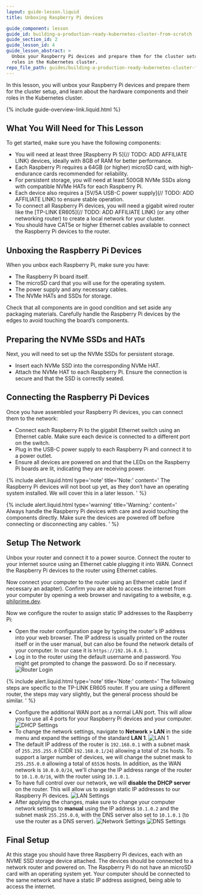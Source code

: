 ```yaml
---
layout: guide-lesson.liquid
title: Unboxing Raspberry Pi devices

guide_component: lesson
guide_id: building-a-production-ready-kubernetes-cluster-from-scratch
guide_section_id: 2
guide_lesson_id: 4
guide_lesson_abstract: >
  Unbox your Raspberry Pi devices and prepare them for the cluster setup. Learn about the hardware components and their
  roles in the Kubernetes cluster.
repo_file_path: guides/building-a-production-ready-kubernetes-cluster-from-scratch/lesson-4.md
---
```


In this lesson, you will unbox your Raspberry Pi devices and prepare them for the cluster setup, and learn about the
hardware components and their roles in the Kubernetes cluster.

{% include guide-overview-link.liquid.html %}

## What You Will Need for This Lesson

To get started, make sure you have the following components:

- You will need at least three [Raspberry Pi 5](// TODO: ADD AFFILIATE LINK) devices, ideally with 8GB of RAM for better
  performance.
- Each Raspberry Pi requires a 64GB (or higher) microSD card, with high-endurance cards recommended for reliability.
- For persistent storage, you will need at least 500GB NVMe SSDs along with compatible NVMe HATs for each Raspberry Pi.
- Each device also requires a [5V/5A USB-C power supply](// TODO: ADD AFFILIATE LINK) to ensure stable operation.
- To connect all Raspberry Pi devices, you will need a gigabit wired router like the [TP-LINK ER605](// TODO: ADD
  AFFILIATE LINK) (or any other networking router) to create a local network for your cluster.
- You should have CAT5e or higher Ethernet cables available to connect the Raspberry Pi devices to the router.

## Unboxing the Raspberry Pi Devices

When you unbox each Raspberry Pi, make sure you have:

- The Raspberry Pi board itself.
- The microSD card that you will use for the operating system.
- The power supply and any necessary cables.
- The NVMe HATs and SSDs for storage.

Check that all components are in good condition and set aside any packaging materials. Carefully handle the Raspberry Pi
devices by the edges to avoid touching the board’s components.

## Preparing the NVMe SSDs and HATs

Next, you will need to set up the NVMe SSDs for persistent storage.

- Insert each NVMe SSD into the corresponding NVMe HAT.
- Attach the NVMe HAT to each Raspberry Pi. Ensure the connection is secure and that the SSD is correctly seated.

## Connecting the Raspberry Pi Devices

Once you have assembled your Raspberry Pi devices, you can connect them to the network:

- Connect each Raspberry Pi to the gigabit Ethernet switch using an Ethernet cable. Make sure each device is connected
  to a different port on the switch.
- Plug in the USB-C power supply to each Raspberry Pi and connect it to a power outlet.
- Ensure all devices are powered on and that the LEDs on the Raspberry Pi boards are lit, indicating they are receiving
  power.

{% include alert.liquid.html type='note' title='Note:' content='
The Raspberry Pi devices will not boot up yet, as they don’t have an operating system installed. We will cover this in a later lesson.
' %}

{% include alert.liquid.html type='warning' title='Warning:' content='
Always handle the Raspberry Pi devices with care and avoid touching the components directly. Make sure the devices are
powered off before connecting or disconnecting any cables.
' %}

## Setup The Network

Unbox your router and connect it to a power source. Connect the router to your internet source using an Ethernet cable
plugging it into WAN. Connect the Raspberry Pi devices to the router using Ethernet cables.

Now connect your computer to the router using an Ethernet cable (and if necessary an adapter). Confirm you are able to
access the internet from your computer by opening a web browser and navigating to a website, e.g.
[philprime.dev](https://philprime.dev).

Now we configure the router to assign static IP addresses to the Raspberry Pi:

- Open the router configuration page by typing the router's IP address into your web browser. The IP address is usually
  printed on the router itself or in the user manual, but can also be found the network details of your computer. In our
  case it is `https://192.16.8.0.1`.
- Log in to the router using the default username and password. You might get prompted to change the password. Do so if
  necessary.
  ![Router Login](/assets/blog/2024-09-15-building-a-production-ready-kubernetes-cluster-from-scratch/router-setup-1.png)

{% include alert.liquid.html type='note' title='Note:' content='
The following steps are specific to the TP-LINK ER605 router. If you are using a different router, the steps may
vary slightly, but the general process should be similar.
' %}

- Configure the additional WAN port as a normal LAN port. This will allow you to use all 4 ports for your Raspberry Pi
  devices and your computer.
  ![DHCP Settings](/assets/blog/2024-09-15-building-a-production-ready-kubernetes-cluster-from-scratch/router-setup-2.png)
- To change the network settings, navigate to **Network > LAN** in the side menu and expand the settings of the standard
  **LAN 1**.
  ![LAN 1](/assets/blog/2024-09-15-building-a-production-ready-kubernetes-cluster-from-scratch/router-setup-3.png)
- The default IP address of the router is `192.168.0.1` with a subnet mask of `255.255.255.0` (CIDR `192.168.0.1/24`)
  allowing a total of `256` hosts. To support a larger number of devices, we will change the subnet mask to
  `255.255.0.0` allowing a total of `65536` hosts. In addition, as the WAN network is `10.0.0.0/24`, we'll change the IP
  address range of the router to `10.1.0.0/16`, with the router using `10.1.0.1`.
- To have full control over our network, we will **disable the DHCP server** on the router. This will allow us to assign
  static IP addresses to our Raspberry Pi devices.
  ![LAN Settings](/assets/blog/2024-09-15-building-a-production-ready-kubernetes-cluster-from-scratch/router-setup-4.png)
- After applying the changes, make sure to change your computer network settings to **manual** using the IP address
  `10.1.0.2` and the subnet mask `255.255.0.0`, with the DNS server also set to `10.1.0.1` (to use the router as a DNS
  server).
  ![Network Settings](/assets/blog/2024-09-15-building-a-production-ready-kubernetes-cluster-from-scratch/router-setup-5.png)
  ![DNS Settings](/assets/blog/2024-09-15-building-a-production-ready-kubernetes-cluster-from-scratch/router-setup-6.png)

## Final Setup

At this stage you should have three Raspberry Pi devices, each with an NVME SSD storage device attached. The devices
should be connected to a network router and powered on. The Raspberry Pi do not have an microSD card with an operating
system yet. Your computer should be connected to the same network and have a static IP address assigned, being able to
access the internet.
